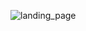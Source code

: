 ![landing_page](https://user-images.githubusercontent.com/54333199/121687512-0dc04700-ca88-11eb-8d1b-6403ea70e581.png)
